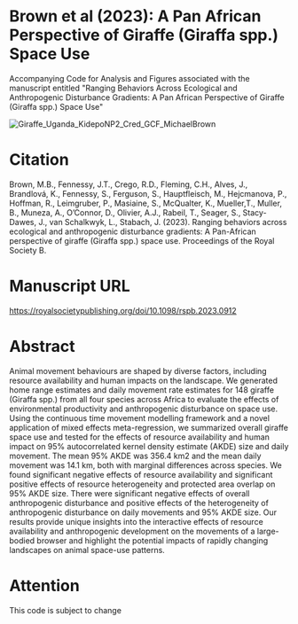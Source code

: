 # Brown et al (2023): A Pan African Perspective of Giraffe (Giraffa spp.) Space Use
Accompanying Code for Analysis and Figures associated with the manuscript entitled "Ranging Behaviors Across Ecological and Anthropogenic Disturbance Gradients: A Pan African Perspective of Giraffe (Giraffa spp.) Space Use"

![Giraffe_Uganda_KidepoNP2_Cred_GCF_MichaelBrown](https://github.com/MichaelBBrown/Brown_etal_2022_PanAfricanGiraffeSpaceUse/assets/9221045/efb10939-0979-49df-b503-862c50d609e8)

# Citation
Brown, M.B., Fennessy, J.T., Crego, R.D., Fleming, C.H., Alves, J., Brandlová, K., Fennessy, S., Ferguson, S., Hauptfleisch, M., Hejcmanova, P., Hoffman, R., Leimgruber, P., Masiaine, S., McQualter, K., Mueller,T., Muller, B., Muneza, A., O’Connor, D., Olivier, A.J., Rabeil, T., Seager, S., Stacy-Dawes, J., van Schalkwyk, L., Stabach, J. (2023). Ranging behaviors across ecological and anthropogenic disturbance gradients: A Pan-African perspective of giraffe (Giraffa spp.) space use. Proceedings of the Royal Society B.

# Manuscript URL
https://royalsocietypublishing.org/doi/10.1098/rspb.2023.0912

# Abstract
Animal movement behaviours are shaped by diverse factors, including resource availability and human impacts on the landscape. We generated home range estimates and daily movement rate estimates for 148 giraffe (Giraffa spp.) from all four species across Africa to evaluate the effects of environmental productivity and anthropogenic disturbance on space use. Using the continuous time movement modelling framework and a novel application of mixed effects meta-regression, we summarized overall giraffe space use and tested for the effects of resource availability and human impact on 95% autocorrelated kernel density estimate (AKDE) size and
daily movement. The mean 95% AKDE was 356.4 km2 and the mean daily movement was 14.1 km, both with marginal differences across species. We found significant negative effects of resource availability and significant positive effects of resource heterogeneity and protected area overlap on 95% AKDE size. There were significant negative effects of overall anthropogenic disturbance and positive effects of the heterogeneity of anthropogenic disturbance on daily movements and 95% AKDE size. Our results provide unique insights into the interactive effects of resource availability and anthropogenic development on the movements of a large-bodied
browser and highlight the potential impacts of rapidly changing landscapes on animal space-use patterns.

# Attention
This code is subject to change
